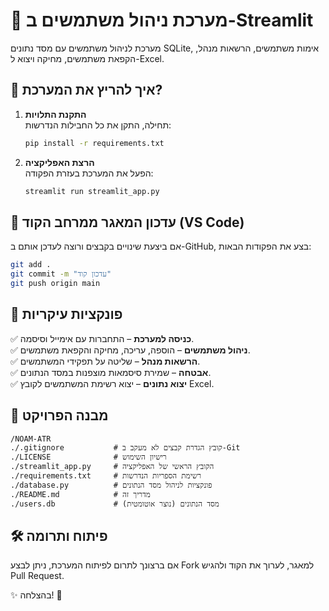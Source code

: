 # 📑 מערכת ניהול משתמשים ב-Streamlit

מערכת לניהול משתמשים עם מסד נתונים SQLite, אימות משתמשים, הרשאות מנהל, הקפאת משתמשים, מחיקה ויצוא ל-Excel.

## 🚀 איך להריץ את המערכת?

1. **התקנת התלויות**  
   תחילה, התקן את כל החבילות הנדרשות:
   ```bash
   pip install -r requirements.txt
   ```

2. **הרצת האפליקציה**  
   הפעל את המערכת בעזרת הפקודה:
   ```bash
   streamlit run streamlit_app.py
   ```

## 🔄 עדכון המאגר ממרחב הקוד (VS Code)

אם ביצעת שינויים בקבצים ורוצה לעדכן אותם ב-GitHub, בצע את הפקודות הבאות:

```bash
git add .
git commit -m "עדכון קוד"
git push origin main
```

## 🔑 פונקציות עיקריות

✅ **כניסה למערכת** – התחברות עם אימייל וסיסמה.  
✅ **ניהול משתמשים** – הוספה, עריכה, מחיקה והקפאת משתמשים.  
✅ **הרשאות מנהל** – שליטה על תפקידי המשתמשים.  
✅ **אבטחה** – שמירת סיסמאות מוצפנות במסד הנתונים.  
✅ **יצוא נתונים** – יצוא רשימת המשתמשים לקובץ Excel.  

## 📂 מבנה הפרויקט

```
/NOAM-ATR
./.gitignore           # קובץ הגדרת קבצים לא מעקב ב-Git
./LICENSE              # רישיון השימוש
./streamlit_app.py     # הקובץ הראשי של האפליקציה
./requirements.txt     # רשימת הספריות הנדרשות
./database.py          # פונקציות לניהול מסד הנתונים
./README.md            # מדריך זה
./users.db             # מסד הנתונים (נוצר אוטומטית)

```

## 🛠️ פיתוח ותרומה

אם ברצונך לתרום לפיתוח המערכת, ניתן לבצע Fork למאגר, לערוך את הקוד ולהגיש Pull Request.  

✨ בהצלחה! 🚀
